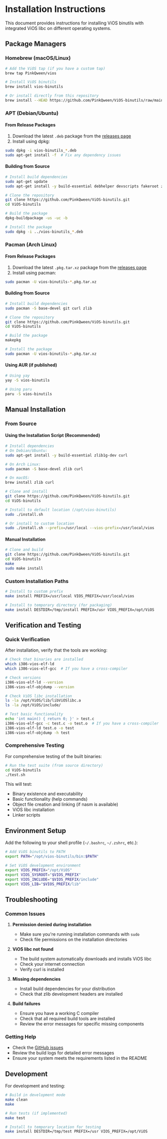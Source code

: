 # Installation Instructions

This document provides instructions for installing ViOS binutils with integrated ViOS libc on different operating systems.

## Package Managers

### Homebrew (macOS/Linux)

```bash
# Add the ViOS tap (if you have a custom tap)
brew tap PinkQween/vios

# Install ViOS binutils
brew install vios-binutils

# Or install directly from this repository
brew install --HEAD https://github.com/PinkQween/ViOS-binutils/raw/main/Formula/vios-binutils.rb
```

### APT (Debian/Ubuntu)

#### From Release Packages

1. Download the latest `.deb` package from the [releases page](https://github.com/PinkQween/ViOS-binutils/releases)
2. Install using dpkg:

```bash
sudo dpkg -i vios-binutils_*.deb
sudo apt-get install -f  # Fix any dependency issues
```

#### Building from Source

```bash
# Install build dependencies
sudo apt-get update
sudo apt-get install -y build-essential debhelper devscripts fakeroot zlib1g-dev curl

# Clone the repository
git clone https://github.com/PinkQween/ViOS-binutils.git
cd ViOS-binutils

# Build the package
dpkg-buildpackage -us -uc -b

# Install the package
sudo dpkg -i ../vios-binutils_*.deb
```

### Pacman (Arch Linux)

#### From Release Packages

1. Download the latest `.pkg.tar.xz` package from the [releases page](https://github.com/PinkQween/ViOS-binutils/releases)
2. Install using pacman:

```bash
sudo pacman -U vios-binutils-*.pkg.tar.xz
```

#### Building from Source

```bash
# Install build dependencies
sudo pacman -S base-devel git curl zlib

# Clone the repository
git clone https://github.com/PinkQween/ViOS-binutils.git
cd ViOS-binutils

# Build the package
makepkg

# Install the package
sudo pacman -U vios-binutils-*.pkg.tar.xz
```

#### Using AUR (if published)

```bash
# Using yay
yay -S vios-binutils

# Using paru
paru -S vios-binutils
```

## Manual Installation

### From Source

#### Using the Installation Script (Recommended)

```bash
# Install dependencies
# On Debian/Ubuntu:
sudo apt-get install -y build-essential zlib1g-dev curl

# On Arch Linux:
sudo pacman -S base-devel zlib curl

# On macOS:
brew install zlib curl

# Clone and install
git clone https://github.com/PinkQween/ViOS-binutils.git
cd ViOS-binutils

# Install to default location (/opt/vios-binutils)
sudo ./install.sh

# Or install to custom location
sudo ./install.sh --prefix=/usr/local --vios-prefix=/usr/local/vios
```

#### Manual Installation

```bash
# Clone and build
git clone https://github.com/PinkQween/ViOS-binutils.git
cd ViOS-binutils
make
sudo make install
```

### Custom Installation Paths

```bash
# Install to custom prefix
make install PREFIX=/usr/local VIOS_PREFIX=/usr/local/vios

# Install to temporary directory (for packaging)
make install DESTDIR=/tmp/install PREFIX=/usr VIOS_PREFIX=/opt/ViOS
```

## Verification and Testing

### Quick Verification

After installation, verify that the tools are working:

```bash
# Check that binaries are installed
which i386-vios-elf-ld
which i386-vios-elf-gcc  # If you have a cross-compiler

# Check versions
i386-vios-elf-ld --version
i386-vios-elf-objdump --version

# Check ViOS libc installation
ls -la /opt/ViOS/lib/libViOSlibc.a
ls -la /opt/ViOS/include/

# Test basic functionality
echo 'int main() { return 0; }' > test.c
i386-vios-elf-gcc -c test.c -o test.o  # If you have a cross-compiler
i386-vios-elf-ld test.o -o test
i386-vios-elf-objdump -h test
```

### Comprehensive Testing

For comprehensive testing of the built binaries:

```bash
# Run the test suite (from source directory)
cd ViOS-binutils
./test.sh
```

This will test:
- Binary existence and executability
- Basic functionality (help commands)
- Object file creation and linking (if nasm is available)
- ViOS libc installation
- Linker scripts

## Environment Setup

Add the following to your shell profile (`~/.bashrc`, `~/.zshrc`, etc.):

```bash
# Add ViOS binutils to PATH
export PATH="/opt/vios-binutils/bin:$PATH"

# Set ViOS development environment
export VIOS_PREFIX="/opt/ViOS"
export VIOS_SYSROOT="$VIOS_PREFIX"
export VIOS_INCLUDE="$VIOS_PREFIX/include"
export VIOS_LIB="$VIOS_PREFIX/lib"
```

## Troubleshooting

### Common Issues

1. **Permission denied during installation**
   - Make sure you're running installation commands with `sudo`
   - Check file permissions on the installation directories

2. **ViOS libc not found**
   - The build system automatically downloads and installs ViOS libc
   - Check your internet connection
   - Verify curl is installed

3. **Missing dependencies**
   - Install build dependencies for your distribution
   - Check that zlib development headers are installed

4. **Build failures**
   - Ensure you have a working C compiler
   - Check that all required build tools are installed
   - Review the error messages for specific missing components

### Getting Help

- Check the [GitHub issues](https://github.com/PinkQween/ViOS-binutils/issues)
- Review the build logs for detailed error messages
- Ensure your system meets the requirements listed in the README

## Development

For development and testing:

```bash
# Build in development mode
make clean
make

# Run tests (if implemented)
make test

# Install to temporary location for testing
make install DESTDIR=/tmp/test PREFIX=/usr VIOS_PREFIX=/opt/ViOS
```
